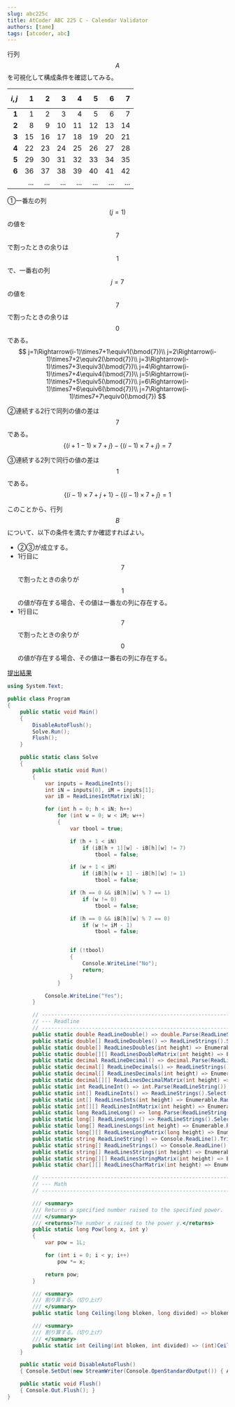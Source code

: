 ```yaml
---
slug: abc225c
title: AtCoder ABC 225 C - Calendar Validator
authors: [tame]
tags: [atcoder, abc]
---
```


行列 $$A$$ を可視化して構成条件を確認してみる。

| $$i,j$$ |1|2|3|4|5|6|7|
|-:|-:|-:|-:|-:|-:|-:|-:|
|**1**|1|2|3|4|5|6|7|
|**2**|8|9|10|11|12|13|14|
|**3**|15|16|17|18|19|20|21|
|**4**|22|23|24|25|26|27|28|
|**5**|29|30|31|32|33|34|35|
|**6**|36|37|38|39|40|41|42|
||...|...|...|...|...|...|...|

①一番左の列 $$(j=1)$$ の値を $$7$$ で割ったときの余りは $$1$$ で、一番右の列 $$j=7$$ の値を $$7$$ で割ったときの余りは $$0$$ である。
$$
j=1\Rightarrow(i-1)\times7+1\equiv1(\bmod{7})\\
j=2\Rightarrow(i-1)\times7+2\equiv2(\bmod{7})\\
j=3\Rightarrow(i-1)\times7+3\equiv3(\bmod{7})\\
j=4\Rightarrow(i-1)\times7+4\equiv4(\bmod{7})\\
j=5\Rightarrow(i-1)\times7+5\equiv5(\bmod{7})\\
j=6\Rightarrow(i-1)\times7+6\equiv6(\bmod{7})\\
j=7\Rightarrow(i-1)\times7+7\equiv0(\bmod{7})
$$

②連続する2行で同列の値の差は $$7$$ である。
$$
\{(i+1−1)×7+j\}-\{(i-1)×7+j\}=7
$$

③連続する2列で同行の値の差は $$1$$ である。
$$
\{(i−1)×7+j+1\}-\{(i-1)×7+j\}=1
$$

このことから、行列 $$B$$ について、以下の条件を満たすか確認すればよい。

- ②③が成立する。
- 1行目に $$7$$ で割ったときの余りが $$1$$ の値が存在する場合、その値は一番左の列に存在する。
- 1行目に $$7$$ で割ったときの余りが $$0$$ の値が存在する場合、その値は一番右の列に存在する。

[提出結果](https://atcoder.jp/contests/abc225/submissions/52233240)

```csharp title="C#"
using System.Text;

public class Program
{
    public static void Main()
    {
        DisableAutoFlush();
        Solve.Run();
        Flush();
    }

    public static class Solve
    {
        public static void Run()
        {
            var inputs = ReadLineInts();
            int iN = inputs[0], iM = inputs[1];
            var iB = ReadLinesIntMatrix(iN);

            for (int h = 0; h < iN; h++)
                for (int w = 0; w < iM; w++)
                {
                    var tbool = true;

                    if (h + 1 < iN)
                        if (iB[h + 1][w] - iB[h][w] != 7)
                            tbool = false;

                    if (w + 1 < iM)
                        if (iB[h][w + 1] - iB[h][w] != 1)
                            tbool = false;

                    if (h == 0 && iB[h][w] % 7 == 1)
                        if (w != 0)
                            tbool = false;

                    if (h == 0 && iB[h][w] % 7 == 0)
                        if (w != iM - 1)
                            tbool = false;


                    if (!tbool)
                    {
                        Console.WriteLine("No");
                        return;
                    }
                }

            Console.WriteLine("Yes");
        }

        // ----------------------------------------------------------------------------------------------------
        // --- Readline
        // ----------------------------------------------------------------------------------------------------
        public static double ReadLineDouble() => double.Parse(ReadLineString());
        public static double[] ReadLineDoubles() => ReadLineStrings().Select(double.Parse).ToArray();
        public static double[] ReadLinesDoubles(int height) => Enumerable.Range(0, height).Select(_ => ReadLineDouble()).ToArray();
        public static double[][] ReadLinesDoubleMatrix(int height) => Enumerable.Range(0, height).Select(_ => ReadLineDoubles()).ToArray();
        public static decimal ReadLineDecimal() => decimal.Parse(ReadLineString());
        public static decimal[] ReadLineDecimals() => ReadLineStrings().Select(decimal.Parse).ToArray();
        public static decimal[] ReadLinesDecimals(int height) => Enumerable.Range(0, height).Select(_ => ReadLineDecimal()).ToArray();
        public static decimal[][] ReadLinesDecimalMatrix(int height) => Enumerable.Range(0, height).Select(_ => ReadLineDecimals()).ToArray();
        public static int ReadLineInt() => int.Parse(ReadLineString());
        public static int[] ReadLineInts() => ReadLineStrings().Select(int.Parse).ToArray();
        public static int[] ReadLinesInts(int height) => Enumerable.Range(0, height).Select(_ => ReadLineInt()).ToArray();
        public static int[][] ReadLinesIntMatrix(int height) => Enumerable.Range(0, height).Select(_ => ReadLineInts()).ToArray();
        public static long ReadLineLong() => long.Parse(ReadLineString());
        public static long[] ReadLineLongs() => ReadLineStrings().Select(long.Parse).ToArray();
        public static long[] ReadLinesLongs(int height) => Enumerable.Range(0, height).Select(_ => ReadLineLong()).ToArray();
        public static long[][] ReadLinesLongMatrix(long height) => Enumerable.Range(0, (int)height).Select(_ => ReadLineLongs()).ToArray();
        public static string ReadLineString() => Console.ReadLine().TrimStart().TrimEnd();
        public static string[] ReadLineStrings() => Console.ReadLine().TrimStart().TrimEnd().Split();
        public static string[] ReadLinesStrings(int height) => Enumerable.Range(0, height).Select(_ => ReadLineString()).ToArray();
        public static string[][] ReadLinesStringMatrix(int height) => Enumerable.Range(0, height).Select(_ => ReadLineStrings()).ToArray();
        public static char[][] ReadLinesCharMatrix(int height) => Enumerable.Range(0, height).Select(_ => ReadLineString().ToCharArray()).ToArray();

        // ----------------------------------------------------------------------------------------------------
        // --- Math
        // ----------------------------------------------------------------------------------------------------

        /// <summary>
        /// Returns a specified number raised to the specified power.
        /// </summary>
        /// <returns>The number x raised to the power y.</returns>
        public static long Pow(long x, int y)
        {
            var pow = 1L;

            for (int i = 0; i < y; i++)
                pow *= x;

            return pow;
        }

        /// <summary>
        /// 割り算する。（切り上げ）
        /// </summary>
        public static long Ceiling(long bloken, long divided) => bloken % divided == 0L ? bloken / divided : bloken / divided + 1L;

        /// <summary>
        /// 割り算する。（切り上げ）
        /// </summary>
        public static int Ceiling(int bloken, int divided) => (int)Ceiling((long)bloken, divided);
    }

    public static void DisableAutoFlush()
    { Console.SetOut(new StreamWriter(Console.OpenStandardOutput()) { AutoFlush = false }); }

    public static void Flush()
    { Console.Out.Flush(); }
}
```
